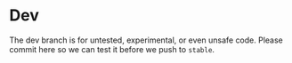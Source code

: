 # Dev

The dev branch is for untested, experimental, or even unsafe code. Please commit here so we can test it before we push to `stable`.
